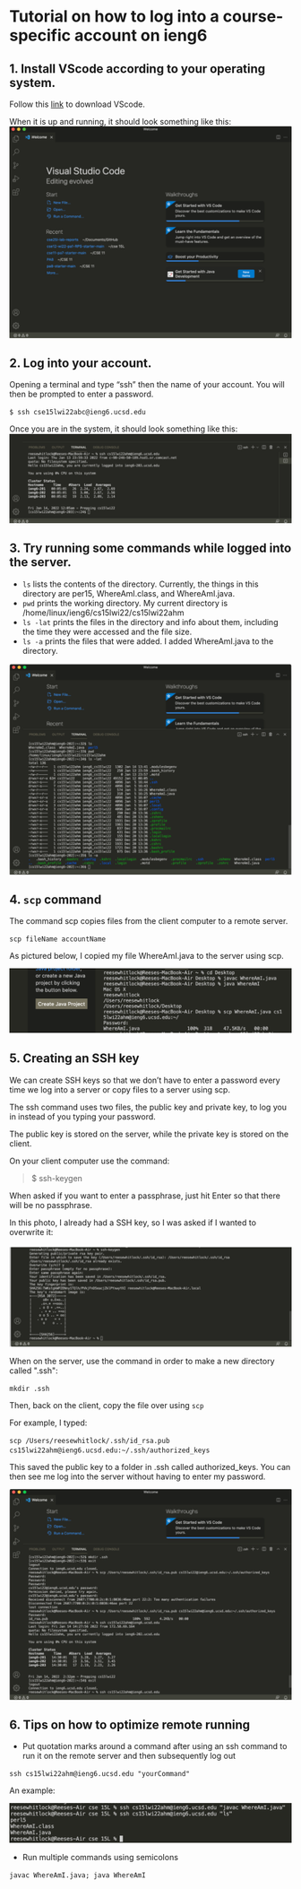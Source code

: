 # Tutorial on how to log into a course-specific account on ieng6
## 1. Install VScode according to your operating system.

Follow this [link](https://code.visualstudio.com/download) to download VScode.

When it is up and running, it should look something like this:
![Image](step1.png)

## 2. Log into your account.
 Opening a terminal and type “ssh” then the name of your account. You will then be prompted to enter a password. 

`$ ssh cse15lwi22abc@ieng6.ucsd.edu`

 Once you are in the system, it should look something like this:
![Image](step2.png)

## 3. Try running some commands while logged into the server.
* `ls` lists the contents of the directory. Currently, the things in this directory are per15, WhereAmI.class, and WhereAmI.java.
* `pwd` prints the working directory. My current directory is /home/linux/ieng6/cs15lwi22/cs15lwi22ahm
* `ls -lat` prints the files in the directory and info about them, including the time they were accessed and the file size.
* `ls -a` prints the files that were added. I added WhereAmI.java to the directory.

![Image](step3.png)

## 4. `scp` command

The command scp copies files from the client computer to a remote server.

`scp fileName accountName`

As pictured below, I copied my file WhereAmI.java to the server using scp.

![Image](step4.png)

## 5. Creating an SSH key

We can create SSH keys so that we don’t have to enter a password every time we log into a server or copy files to a server using scp. 

The ssh command uses two files, the public key and private key, to log you in instead of you typing your password. 

The public key is stored on the server, while the private key is stored on the client.

On your client computer use the command:

>$ ssh-keygen

When asked if you want to enter a passphrase, just hit Enter so that there will be no passphrase.

In this photo, I already had a SSH key, so I was asked if I wanted to overwrite it:

![Image](step5.png)

When on the server, use the command in order to make a new directory called ".ssh":

`mkdir .ssh`

Then, back on the client, copy the file over using `scp`

For example, I typed:

`scp /Users/reesewhitlock/.ssh/id_rsa.pub cs15lwi22ahm@ieng6.ucsd.edu:~/.ssh/authorized_keys`

This saved the public key to a folder in .ssh called authorized_keys. You can then see me log into the server without having to enter my password.

![Image](step5b.png)

## 6. Tips on how to optimize remote running

* Put quotation marks around a command after using an ssh command to run it on the remote server and then subsequently log out

`ssh cs15lwi22ahm@ieng6.ucsd.edu "yourCommand"`

An example:

![Image](step6.png)

* Run multiple commands using semicolons

`javac WhereAmI.java; java WhereAmI`
